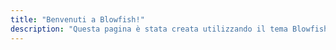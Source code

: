 ```yaml
---
title: "Benvenuti a Blowfish!"
description: "Questa pagina è stata creata utilizzando il tema Blowfish per Hugo."
---
```

